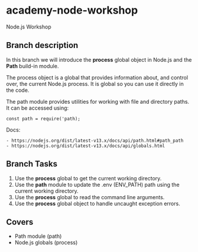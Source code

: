 # academy-node-workshop

Node.js Workshop

## Branch description

In this branch we will introduce the **process** global object in Node.js and the **Path** build-in module.

The process object is a global that provides information about, and control over, the current Node.js process.
It is global so you can use it directly in the code.

The path module provides utilities for working with file and directory paths. It can be accessed using:

```
const path = require('path);
```

Docs:

    - https://nodejs.org/dist/latest-v13.x/docs/api/path.html#path_path
    - https://nodejs.org/dist/latest-v13.x/docs/api/globals.html

## Branch Tasks

1. Use the **process** global to get the current working directory.
2. Use the **path** module to update the .env (ENV_PATH) path using the current working directory.
3. Use the **process** global to read the command line arguments.
4. Use the **process** global object to handle uncaught exception errors.

## Covers

- Path module (path)
- Node.js globals (process)

